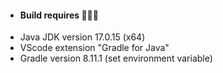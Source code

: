 - #### Build requires 👨🏽‍💻
- Java JDK version 17.0.15 (x64)
- VScode extension "Gradle for Java"
- Gradle version 8.11.1 (set environment variable)
